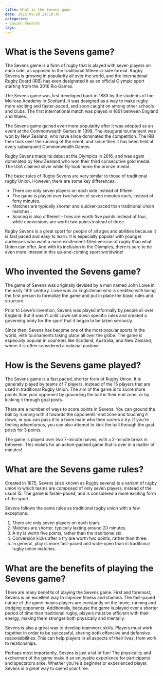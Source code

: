 ```yaml
---
title: What is the Sevens game 
date: 2022-09-28 21:10:36
categories:
- Casino Rewards
tags:
---
```



#  What is the Sevens game? 

The Sevens game is a form of rugby that is played with seven players on each side, as opposed to the traditional fifteen-a-side format. Rugby Sevens is growing in popularity all over the world, and the International Rugby Board (IRB) has even designated it as an official Olympic sport starting from the 2016 Rio Games.

The Sevens game was first developed back in 1883 by the students of the Melrose Academy in Scotland. It was designed as a way to make rugby more exciting and faster-paced, and soon caught on among other schools and clubs. The first international match was played in 1891 between England and Wales.

The Sevens game gained even more popularity after it was adopted as an event at the Commonwealth Games in 1998. The inaugural tournament was won by New Zealand, who have since dominated the competition. The IRB then took over the running of the event, and since then it has been held at every subsequent Commonwealth Games.

Rugby Sevens made its debut at the Olympics in 2016, and was again dominated by New Zealand who won their third consecutive gold medal. The USA claimed silver while Fiji took home the bronze medal. 

The basic rules of Rugby Sevens are very similar to those of traditional rugby Union. However, there are some key differences: 
- There are only seven players on each side instead of fifteen. 
- The game is played over two halves of seven minutes each, instead of forty minutes. 
- Matches are typically shorter and quicker-paced than traditional Union matches . 
- Scoring is also different - tries are worth five points instead of four, while conversions are worth two points instead of three. 

Rugby Sevens is a great sport for people of all ages and abilities because it is fast paced and easy to learn. It is especially popular with younger audiences who want a more excitement-filled version of rugby than what Union can offer. And with its inclusion in the Olympics, there is sure to be even more interest in this up-and-coming sport worldwide!

#  Who invented the Sevens game? 

The game of Sevens was originally devised by a man named John Lowe in the early 19th century. Lowe was an Englishman who is credited with being the first person to formalize the game and put in place the basic rules and structure. 

Prior to Lowe's invention, Sevens was played informally by people all over England. But it wasn't until Lowe set down specific rules and created a governing body for the sport that it began to be taken seriously. 

Since then, Sevens has become one of the most popular sports in the world, with tournaments taking place all over the globe. The game is especially popular in countries like Scotland, Australia, and New Zealand, where it is often considered a national pastime.

#  How is the Sevens game played? 
The Sevens game is a fast paced, shorter form of Rugby Union. It is generally played by teams of 7 players, instead of the 15 players that are used in traditional Rugby Union. The aim of the game is to score more points than your opponent by grounding the ball in their end zone, or by kicking it through goal posts. 

There are a number of ways to score points in Sevens. You can ground the ball by running with it towards the opponents' end zone and touching it down, or you can pass it to a team mate who then scores a try. If you're feeling adventurous, you can also attempt to kick the ball through the goal posts for 3 points. 

The game is played over two 7-minute halves, with a 2-minute break in between. This makes for an action-packed game that is over in a matter of minutes!

#  What are the Sevens game rules? 

Created in 1875, Sevens (also known as Rugby sevens) is a variant of rugby union in which teams are composed of only seven players, instead of the usual 15. The game is faster-paced, and is considered a more exciting form of the sport.

Sevens follows the same rules as traditional rugby union with a few exceptions:
1. There are only seven players on each team.
2. Matches are shorter, typically lasting around 20 minutes.
3. A try is worth five points, rather than the traditional six.
4. Conversion kicks after a try are worth two points, rather than three.
5. In general, play is more fast-paced and wide-open than in traditional rugby union matches.

#  What are the benefits of playing the Sevens game?

There are many benefits of playing the Sevens game. First and foremost, Sevens is an excellent way to improve fitness and stamina. The fast-paced nature of the game means players are constantly on the move, running and dodging opponents. Additionally, because the game is played over a shorter period of time than traditional rugby, players must be efficient with their energy, making them stronger both physically and mentally.

Sevens is also a great way to develop teamwork skills. Players must work together in order to be successful, sharing both offensive and defensive responsibilities. This can help players in all aspects of their lives, from work to relationships.

Perhaps most importantly, Sevens is just a lot of fun! The physicality and excitement of the game make it an enjoyable experience for participants and spectators alike. Whether you’re a beginner or experienced player, Sevens is a great way to spend your time.